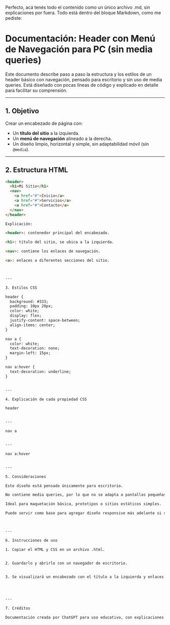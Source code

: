 Perfecto, acá tenés todo el contenido como un único archivo .md, sin explicaciones por fuera. Todo está dentro del bloque Markdown, como me pediste:

# Documentación: Header con Menú de Navegación para PC (sin media queries)

Este documento describe paso a paso la estructura y los estilos de un header básico con navegación, pensado para escritorio y sin uso de media queries. Está diseñado con pocas líneas de código y explicado en detalle para facilitar su comprensión.

---

## 1. Objetivo

Crear un encabezado de página con:

- Un **título del sitio** a la izquierda.
- Un **menú de navegación** alineado a la derecha.
- Un diseño limpio, horizontal y simple, sin adaptabilidad móvil (sin `@media`).

---

## 2. Estructura HTML

```html
<header>
  <h1>Mi Sitio</h1>
  <nav>
    <a href="#">Inicio</a>
    <a href="#">Servicios</a>
    <a href="#">Contacto</a>
  </nav>
</header>

Explicación:

<header>: contenedor principal del encabezado.

<h1>: título del sitio, se ubica a la izquierda.

<nav>: contiene los enlaces de navegación.

<a>: enlaces a diferentes secciones del sitio.



---

3. Estilos CSS

header {
  background: #333;
  padding: 10px 20px;
  color: white;
  display: flex;
  justify-content: space-between;
  align-items: center;
}

nav a {
  color: white;
  text-decoration: none;
  margin-left: 15px;
}

nav a:hover {
  text-decoration: underline;
}


---

4. Explicación de cada propiedad CSS

header


---

nav a


---

nav a:hover


---

5. Consideraciones

Este diseño está pensado únicamente para escritorio.

No contiene media queries, por lo que no se adapta a pantallas pequeñas.

Ideal para maquetación básica, prototipos o sitios estáticos simples.

Puede servir como base para agregar diseño responsive más adelante si se desea.



---

6. Instrucciones de uso

1. Copiar el HTML y CSS en un archivo .html.


2. Guardarlo y abrirlo con un navegador de escritorio.


3. Se visualizará un encabezado con el título a la izquierda y enlaces a la derecha.




---

7. Créditos

Documentación creada por ChatGPT para uso educativo, con explicaciones claras de propósito y función de cada parte del código.



